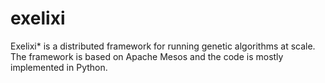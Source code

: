 exelixi
=======

Exelixi* is a distributed framework for running genetic algorithms at scale. The framework is based on Apache Mesos and the code is mostly implemented in Python.
